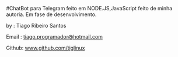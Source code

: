 #ChatBot para Telegram feito em NODE.JS,JavaScript feito de minha autoria.
Em fase de desenvolvimento.

by : Tiago Ribeiro Santos

Email : tiago.programador@hotmail.com

Github: www.github.com/tiglinux
